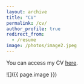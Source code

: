 ```yaml
---
layout: archive
title: "CV"
permalink: /cv/
author_profile: true
redirect_from:
  - /resume
image: /photos/image2.jpeg
---
```


You can access my CV [here](http://benshaver.github.io/files/BSCV.pdf).

![]({{ page.image }})